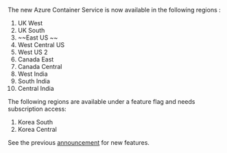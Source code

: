 The new Azure Container Service is now available in the following regions :

1. UK West
2. UK South
3. ~~East US ~~
4. West Central US
5. West US 2
6. Canada East
7. Canada Central
8. West India
9. South India
10. Central India

The following regions are available under a feature flag and needs subscription access:

1. Korea South
2. Korea Central

See the previous [announcement](announcements/2017-06-28-acs-uk-public-preview.md) for new features.
